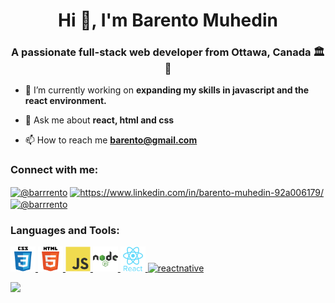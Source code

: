 <h1 align="center">Hi 👋, I'm Barento Muhedin</h1>
<h3 align="center">A passionate full-stack web developer from Ottawa, Canada 🏛️🍁</h3>

- 🔭 I’m currently working on **expanding my skills in javascript and the react environment.**

- 💬 Ask me about **react, html and css**

- 📫 How to reach me **barento@gmail.com**

<h3 align="left">Connect with me:</h3>
<p align="left">
<a href="https://twitter.com/@barrrento" target="blank"><img align="center" src="https://raw.githubusercontent.com/rahuldkjain/github-profile-readme-generator/master/src/images/icons/Social/twitter.svg" alt="@barrrento" height="30" width="40" /></a>
<a href="https://linkedin.com/in/https://www.linkedin.com/in/barento-muhedin-92a006179/" target="blank"><img align="center" src="https://raw.githubusercontent.com/rahuldkjain/github-profile-readme-generator/master/src/images/icons/Social/linked-in-alt.svg" alt="https://www.linkedin.com/in/barento-muhedin-92a006179/" height="30" width="40" /></a>
<a href="https://instagram.com/@barrrento" target="blank"><img align="center" src="https://raw.githubusercontent.com/rahuldkjain/github-profile-readme-generator/master/src/images/icons/Social/instagram.svg" alt="@barrrento" height="30" width="40" /></a>
</p>

<h3 align="left">Languages and Tools:</h3>
<p align="left"> <a href="https://www.w3schools.com/css/" target="_blank" rel="noreferrer"> <img src="https://raw.githubusercontent.com/devicons/devicon/master/icons/css3/css3-original-wordmark.svg" alt="css3" width="40" height="40"/> </a> <a href="https://www.w3.org/html/" target="_blank" rel="noreferrer"> <img src="https://raw.githubusercontent.com/devicons/devicon/master/icons/html5/html5-original-wordmark.svg" alt="html5" width="40" height="40"/> </a> <a href="https://developer.mozilla.org/en-US/docs/Web/JavaScript" target="_blank" rel="noreferrer"> <img src="https://raw.githubusercontent.com/devicons/devicon/master/icons/javascript/javascript-original.svg" alt="javascript" width="40" height="40"/> </a> <a href="https://nodejs.org" target="_blank" rel="noreferrer"> <img src="https://raw.githubusercontent.com/devicons/devicon/master/icons/nodejs/nodejs-original-wordmark.svg" alt="nodejs" width="40" height="40"/> </a> <a href="https://reactjs.org/" target="_blank" rel="noreferrer"> <img src="https://raw.githubusercontent.com/devicons/devicon/master/icons/react/react-original-wordmark.svg" alt="react" width="40" height="40"/> </a> <a href="https://reactnative.dev/" target="_blank" rel="noreferrer"> <img src="https://reactnative.dev/img/header_logo.svg" alt="reactnative" width="40" height="40"/> </a> </p>


<img src="input.gif">


<!---
builtbybarento/builtbybarento is a ✨ special ✨ repository because its `README.md` (this file) appears on your GitHub profile.
You can click the Preview link to take a look at your changes.
--->
